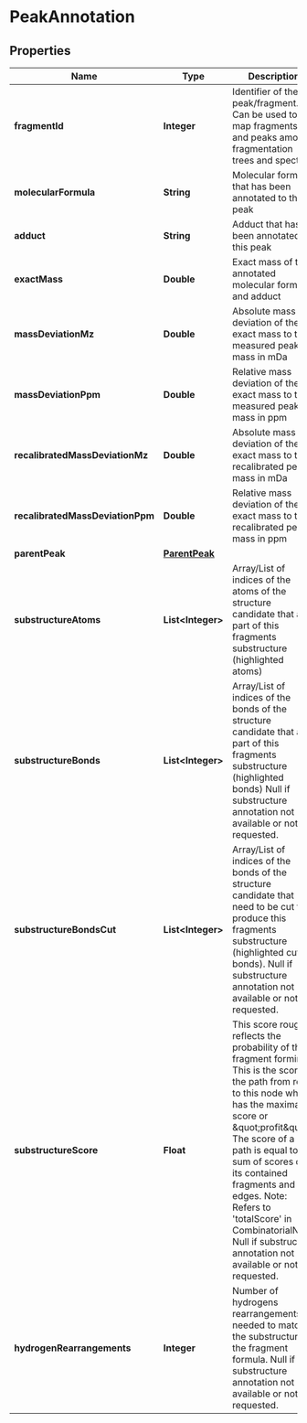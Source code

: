 

# PeakAnnotation


## Properties

| Name | Type | Description | Notes |
|------------ | ------------- | ------------- | -------------|
|**fragmentId** | **Integer** | Identifier of the peak/fragment. Can be used to map fragments and peaks  among fragmentation trees and spectra. |  |
|**molecularFormula** | **String** | Molecular formula that has been annotated to this peak |  [optional] |
|**adduct** | **String** | Adduct that has been annotated to this peak |  [optional] |
|**exactMass** | **Double** | Exact mass of the annotated molecular formula and adduct |  [optional] |
|**massDeviationMz** | **Double** | Absolute mass deviation of the exact mass to the measured peak mass in mDa |  [optional] |
|**massDeviationPpm** | **Double** | Relative mass deviation of the exact mass to the measured peak mass in ppm |  [optional] |
|**recalibratedMassDeviationMz** | **Double** | Absolute mass deviation of the exact mass to the recalibrated peak mass in mDa |  [optional] |
|**recalibratedMassDeviationPpm** | **Double** | Relative mass deviation of the exact mass to the recalibrated peak mass in ppm |  [optional] |
|**parentPeak** | [**ParentPeak**](ParentPeak.md) |  |  [optional] |
|**substructureAtoms** | **List&lt;Integer&gt;** | Array/List of indices of the atoms of the structure candidate that are part of this fragments substructure  (highlighted atoms) |  [optional] |
|**substructureBonds** | **List&lt;Integer&gt;** | Array/List of indices of the bonds of the structure candidate that are part of this fragments substructure  (highlighted bonds)   Null if substructure annotation not available or not requested. |  [optional] |
|**substructureBondsCut** | **List&lt;Integer&gt;** | Array/List of indices of the bonds of the structure candidate that need to be cut to produce this fragments  substructure (highlighted cutted bonds).   Null if substructure annotation not available or not requested. |  [optional] |
|**substructureScore** | **Float** | This score roughly reflects the probability of this fragment forming.   This is the score of the path from root to this node which has the maximal score or \&quot;profit\&quot;.  The score of a path is equal to the sum of scores of its contained fragments and edges.  Note: Refers to &#39;totalScore&#39; in CombinatorialNode   Null if substructure annotation not available or not requested. |  [optional] |
|**hydrogenRearrangements** | **Integer** | Number of hydrogens rearrangements needed to match the substructure to the fragment formula.   Null if substructure annotation not available or not requested. |  [optional] |



